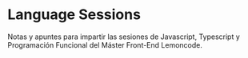 # Language Sessions

Notas y apuntes para impartir las sesiones de Javascript, Typescript y Programación Funcional del Máster Front-End Lemoncode.